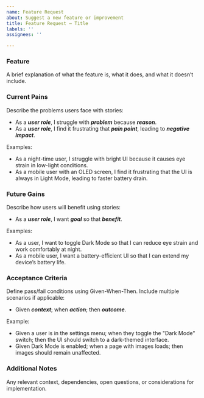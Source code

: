 ```yaml
---
name: Feature Request
about: Suggest a new feature or improvement
title: Feature Request – Title
labels: ''
assignees: ''

---
```


### Feature
A brief explanation of what the feature is, what it does, and what it doesn’t include.

### Current Pains
Describe the problems users face with stories:
- As a ***user role***, I struggle with ***problem*** because ***reason***.
- As a ***user role***, I find it frustrating that ***pain point***, leading to ***negative impact***.

Examples:
- As a night-time user, I struggle with bright UI because it causes eye strain in low-light conditions.
- As a mobile user with an OLED screen, I find it frustrating that the UI is always in Light Mode, leading to faster battery drain.

### Future Gains

Describe how users will benefit using stories:
- As a ***user role***, I want ***goal*** so that ***benefit***.

Examples:
- As a user, I want to toggle Dark Mode so that I can reduce eye strain and work comfortably at night.
- As a mobile user, I want a battery-efficient UI so that I can extend my device’s battery life.

### Acceptance Criteria
Define pass/fail conditions using Given-When-Then. Include multiple scenarios if applicable:
- Given ***context***; when ***action***; then ***outcome***.

Example:
- Given a user is in the settings menu; when they toggle the "Dark Mode" switch; then the UI should switch to a dark-themed interface.
- Given Dark Mode is enabled; when a page with images loads; then images should remain unaffected.

### Additional Notes

Any relevant context, dependencies, open questions, or considerations for implementation.
